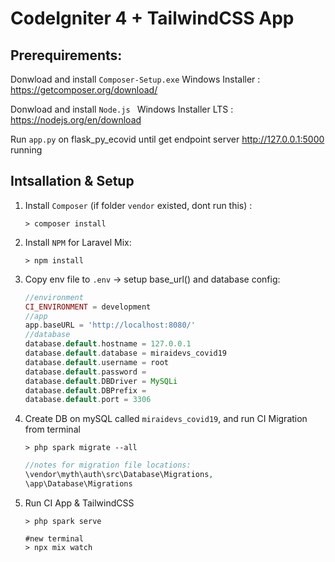 # CodeIgniter 4 + TailwindCSS App

## Prerequirements:
Donwload and install `Composer-Setup.exe` Windows Installer :
https://getcomposer.org/download/

Donwload and install `Node.js ` Windows Installer LTS :
https://nodejs.org/en/download

Run `app.py` on flask_py_ecovid until get endpoint server http://127.0.0.1:5000 running

## Intsallation & Setup

1. Install `Composer` (if folder `vendor` existed, dont run this) :

    ```shell
    > composer install
    ```
1. Install `NPM` for Laravel Mix:

    ```shell
    > npm install
    ```
1. Copy env file to `.env` -> setup base_url() and database config:

    ```php
    //environment
    CI_ENVIRONMENT = development
    //app
    app.baseURL = 'http://localhost:8080/'
    //database
    database.default.hostname = 127.0.0.1
    database.default.database = miraidevs_covid19
    database.default.username = root
    database.default.password = 
    database.default.DBDriver = MySQLi
    database.default.DBPrefix =
    database.default.port = 3306
    ```
1. Create DB on mySQL called `miraidevs_covid19`, and run CI Migration from terminal

    ```shell
    > php spark migrate --all
    ```
    ```php
    //notes for migration file locations:
    \vendor\myth\auth\src\Database\Migrations,
    \app\Database\Migrations
    ```
1. Run CI App & TailwindCSS

    ```shell
    > php spark serve
    ```
    ```shell
    #new terminal
    > npx mix watch
    ```
   

